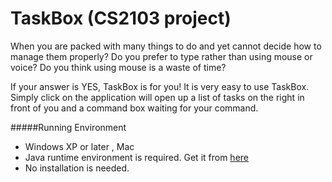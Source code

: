 # TaskBox (CS2103 project)

When you are packed with many things to do and yet cannot decide how to manage them properly? 
Do you prefer to type rather than using mouse or voice? 
Do you think using mouse is a waste of time?

If your answer is YES, TaskBox is for you! It is very easy to use TaskBox. Simply click on the application will open up a list of tasks on the right in front of you and a command box waiting for your command.

#####Running Environment
+ Windows XP or later , Mac
+ Java runtime environment is required. Get it from <a href="https://java.com/en/download/index.jsp">here</a>
+ No installation is needed.

